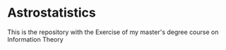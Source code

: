 # Astrostatistics
This is the repository with the Exercise of my master's degree course on Information Theory
